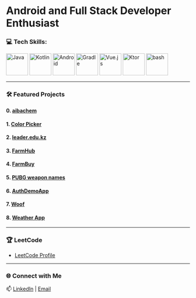# **Android and Full Stack Developer Enthusiast** 

### 💻 Tech Skills:
<p> 
  <img src="https://skillicons.dev/icons?i=java" alt="Java" width="60" height="60"/> 
  <img src="https://skillicons.dev/icons?i=kotlin" alt="Kotlin" width="60" height="60"/> 
  <img src="https://skillicons.dev/icons?i=androidstudio" alt="Android" width="60" height="60"/> 
  <img src="https://skillicons.dev/icons?i=gradle" alt="Gradle" width="60" height="60"/>
  <img src="https://skillicons.dev/icons?i=vue" alt="Vue.js" width="60" height="60"/> 
  <img src="https://skillicons.dev/icons?i=ktor" alt="Ktor" width="60" height="60"/> 
  <img src="https://skillicons.dev/icons?i=bash" alt="bash" width="60" height="60"/>
</p>

---

### 🛠️ Featured Projects

#### **0. [aibachem](https://github.com/aibabroski/aibachem.git)**  

#### **1. [Color Picker](https://github.com/aibabroski/color_picker.git)**     

#### **2. [leader.edu.kz](https://github.com/aibabroski/leader_edu.git)**  

#### **3. [FarmHub](https://github.com/aibabroski/FarmHub.git)**  

#### **4. [FarmBuy](https://github.com/aibabroski/FarmBuy.git)**  

#### **5. [PUBG weapon names](https://github.com/aibabroski/pubg_weapon_names.git)**  

#### **6. [AuthDemoApp](https://github.com/aibabroski/AuthDemoApp.git)**  

#### **7. [Woof](https://github.com/aibabroski/woof_app.git)**  

#### **8. [Weather App](https://github.com/aibabroski/WeatherApp.git)**  

---

### 🏆 LeetCode
- [LeetCode Profile](https://leetcode.com/aibabroski/)  

---

### 🌐 Connect with Me
📫 [LinkedIn](https://www.linkedin.com/in/aibekmurat) | [Email](mailto:mr.aibek.developer@gmail.com)  
